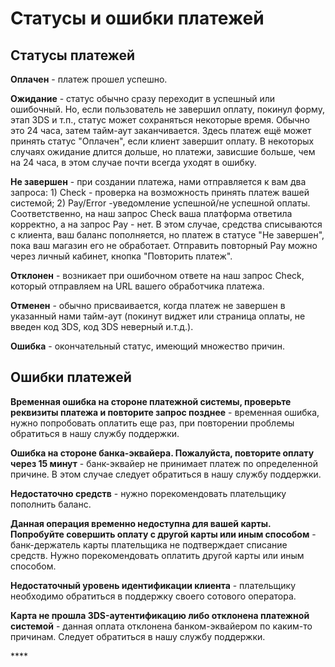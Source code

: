 # Статусы и ошибки платежей

## Статусы платежей

**Оплачен** - платеж прошел успешно.

**Ожидание** -  статус обычно сразу переходит в успешный или ошибочный. Но, если пользователь не завершил оплату, покинул форму, этап 3DS и т.п., статус может сохраняться некоторые время. Обычно это 24 часа, затем тайм-аут заканчивается. Здесь платеж ещё может принять статус "Оплачен", если клиент завершит оплату. В некоторых случаях ожидание длится дольше, но платежи, зависшие больше, чем на 24 часа, в этом случае почти всегда уходят в ошибку.  
  
**Не завершен** - при создании платежа, нами отправляется к вам два запроса: 1\) Check - проверка на возможность принять платеж вашей системой; 2\) Pay/Error -уведомление успешной/не успешной оплаты. Соответственно, на наш запрос Check ваша платформа ответила корректно, а на запрос Pay - нет. В этом случае, средства списываются с клиента, ваш баланс пополняется, но платеж в статусе "Не завершен", пока ваш магазин его не обработает. Отправить повторный Pay можно через личный кабинет, кнопка "Повторить платеж".

**Отклонен** - возникает при ошибочном ответе на наш запрос Check, который отправляем на URL вашего обработчика платежа.

**Отменен** - обычно присваивается, когда платеж не завершен в указанный нами тайм-аут \(покинут виджет или страница оплаты, не введен код 3DS, код 3DS неверный и.т.д.\).

**Ошибка** - окончательный статус, имеющий множество причин.  


## Ошибки платежей

**Временная ошибка на стороне платежной системы, проверьте реквизиты платежа и повторите запрос позднее** - временная ошибка, нужно попробовать оплатить еще раз, при повторении проблемы обратиться в нашу службу поддержки.

**Ошибка на стороне банка-эквайера. Пожалуйста, повторите оплату через 15 минут** - банк-эквайер не принимает платеж по определенной причине. В этом случае следует обратиться в нашу службу поддержки.

**Недостаточно средств** - нужно порекомендовать плательщику пополнить баланс.

**Данная операция временно недоступна для вашей карты. Попробуйте совершить оплату с другой карты или иным способом** - банк-держатель карты плательщика не подтверждает списание средств. Нужно порекомендовать оплатить другой карты или иным способом. 

**Недостаточный уровень идентификации клиента** - плательщику необходимо обратиться в поддержку своего сотового оператора.

**Карта не прошла 3DS-аутентификацию либо отклонена платежной системой** -  данная оплата отклонена банком-эквайером по каким-то причинам. Следует обратиться в нашу службу поддержки.

\*\*\*\*

